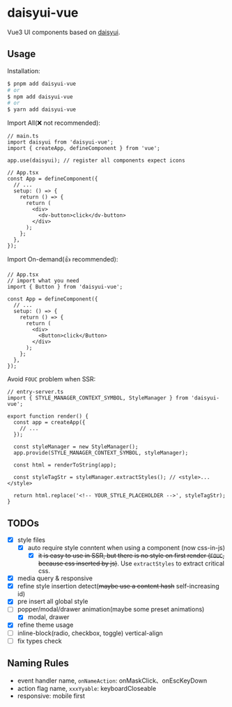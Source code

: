 # daisyui-vue

Vue3 UI components based on [daisyui](https://github.com/saadeghi/daisyui).

## Usage

Installation:

```bash
$ pnpm add daisyui-vue
# or
$ npm add daisyui-vue
# or
$ yarn add daisyui-vue
```

Import All(❌ not recommended):

```tsx
// main.ts
import daisyui from 'daisyui-vue';
import { createApp, defineComponent } from 'vue';

app.use(daisyui); // register all components expect icons

// App.tsx
const App = defineComponent({
  // ...
  setup: () => {
    return () => {
      return (
        <div>
          <dv-button>click</dv-button>
        </div>
      );
    };
  },
});
```

Import On-demand(👍 recommended):

```tsx
// App.tsx
// import what you need
import { Button } from 'daisyui-vue';

const App = defineComponent({
  // ...
  setup: () => {
    return () => {
      return (
        <div>
          <Button>click</Button>
        </div>
      );
    };
  },
});
```

Avoid `FOUC` problem when SSR:

```tsx
// entry-server.ts
import { STYLE_MANAGER_CONTEXT_SYMBOL, StyleManager } from 'daisyui-vue';

export function render() {
  const app = createApp({
    // ...
  });

  const styleManager = new StyleManager();
  app.provide(STYLE_MANAGER_CONTEXT_SYMBOL, styleManager);

  const html = renderToString(app);

  const styleTagStr = styleManager.extractStyles(); // <style>...</style>

  return html.replace('<!-- YOUR_STYLE_PLACEHOLDER -->', styleTagStr);
}
```

## TODOs

- [x] style files
  - [x] auto require style conntent when using a component (now css-in-js)
    - [x] ~~it is easy to use in SSR, but there is no style on first render (`FOUC`, because css inserted by js)~~. Use `extractStyles` to extract critical css.
- [x] media query & responsive
- [x] refine style insertion detect(~~maybe use a content hash~~ self-increasing id)
- [x] pre insert all global style
- [ ] popper/modal/drawer animation(maybe some preset animations)
  - [x] modal, drawer
- [x] refine theme usage
- [ ] inline-block(radio, checkbox, toggle) vertical-align
- [ ] fix types check

## Naming Rules

- event handler name, `onNameAction`: onMaskClick、onEscKeyDown
- action flag name, `xxxYyable`: keyboardCloseable
- responsive: mobile first
